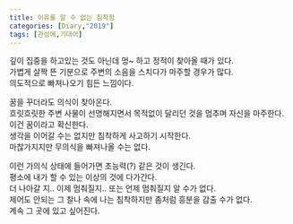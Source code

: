 ```yaml
---
title: 이유를 알 수 없는 침착함
categories: [Diary,"2019"]
tags: [관성에,기대어]
---
```


깊이 집중을 하고있는 것도 아닌데 멍~ 하고 정적이 찾아올 때가 있다.      
가볍게 살짝 뜬 기분으로 주변의 소음을 스치다가 마주할 경우가 많다.      
의도적으로 빠져나오기 힘든 느낌이다.    

꿈을 꾸더라도 의식이 찾아온다.      
흐릿흐릿한 주변 사물이 선명해지면서 목적없이 달리던 것을 멈추며 자신을 마주한다.        
이건 꿈이라고 확신한다.     
생각을 이어갈 수는 없지만 침착하게 사고하기 시작한다.       
마찮가지지만 무의식을 빠져나올 수는 없다.       

이런 가의식 상태에 들어가면 초능력(?) 같은 것이 생긴다.     
평소에 내가 할 수 있는 이상의 것에 다가간다.        
더 나아갈 지.. 이제 멈춰질지.. 또는 언제 멈춰질지 알 수가 없다.     
제어도 안되는 그 찰나 속에 나는 침착하지만 좀처럼 흥분을 감출 수가 없다.        
계속 그 곳에 있고 싶어진다.     